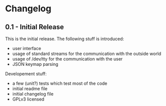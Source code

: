 # Changelog

## 0.1 - Initial Release

This is the initial release. The following stuff is introduced:
* user interface
* usage of standard streams for the communication with the outside world
* usage of /dev/tty for the communication with the user
* JSON keymap parsing

Developement stuff:
* a few (unit?) tests which test most of the code
* initial readme file
* initial changelog file
* GPLv3 licensed
